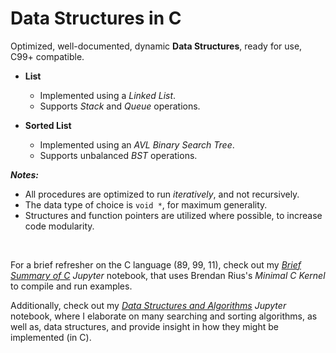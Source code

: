 # Data Structures in C
Optimized, well-documented, dynamic **Data Structures**, ready for use, C99+ compatible.

- **List**
  - Implemented using a *Linked List*.
  - Supports *Stack* and *Queue* operations.

- **Sorted List**
  - Implemented using an *AVL Binary Search Tree*.
  - Supports unbalanced *BST* operations.

***Notes:***

- All procedures are optimized to run *iteratively*, and not recursively.
- The data type of choice is `void *`, for maximum generality.
- Structures and function pointers are utilized where possible, to increase code modularity.

<br>

For a brief refresher on the C language (89, 99, 11), check out my [*Brief Summary of C*](brief_summary_of_c.ipynb) *Jupyter* notebook, that uses Brendan Rius's *Minimal C Kernel* to compile and run examples.

Additionally, check out my [*Data Structures and Algorithms*](data_structures_and_algorithms.ipynb) *Jupyter* notebook, where I elaborate on many searching and sorting algorithms, as well as, data structures, and provide insight in how they might be implemented (in C).
